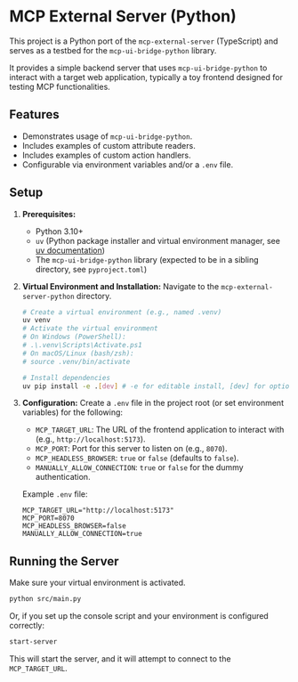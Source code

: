 # MCP External Server (Python)

This project is a Python port of the `mcp-external-server` (TypeScript) and serves as a testbed for the `mcp-ui-bridge-python` library.

It provides a simple backend server that uses `mcp-ui-bridge-python` to interact with a target web application, typically a toy frontend designed for testing MCP functionalities.

## Features

- Demonstrates usage of `mcp-ui-bridge-python`.
- Includes examples of custom attribute readers.
- Includes examples of custom action handlers.
- Configurable via environment variables and/or a `.env` file.

## Setup

1.  **Prerequisites:**

    - Python 3.10+
    - `uv` (Python package installer and virtual environment manager, see [uv documentation](https://github.com/astral-sh/uv))
    - The `mcp-ui-bridge-python` library (expected to be in a sibling directory, see `pyproject.toml`)

2.  **Virtual Environment and Installation:**
    Navigate to the `mcp-external-server-python` directory.

    ```bash
    # Create a virtual environment (e.g., named .venv)
    uv venv
    # Activate the virtual environment
    # On Windows (PowerShell):
    # .\.venv\Scripts\Activate.ps1
    # On macOS/Linux (bash/zsh):
    # source .venv/bin/activate

    # Install dependencies
    uv pip install -e .[dev] # -e for editable install, [dev] for optional dev dependencies
    ```

3.  **Configuration:**
    Create a `.env` file in the project root (or set environment variables) for the following:

    - `MCP_TARGET_URL`: The URL of the frontend application to interact with (e.g., `http://localhost:5173`).
    - `MCP_PORT`: Port for this server to listen on (e.g., `8070`).
    - `MCP_HEADLESS_BROWSER`: `true` or `false` (defaults to `false`).
    - `MANUALLY_ALLOW_CONNECTION`: `true` or `false` for the dummy authentication.

    Example `.env` file:

    ```
    MCP_TARGET_URL="http://localhost:5173"
    MCP_PORT=8070
    MCP_HEADLESS_BROWSER=false
    MANUALLY_ALLOW_CONNECTION=true
    ```

## Running the Server

Make sure your virtual environment is activated.

```bash
python src/main.py
```

Or, if you set up the console script and your environment is configured correctly:

```bash
start-server
```

This will start the server, and it will attempt to connect to the `MCP_TARGET_URL`.
